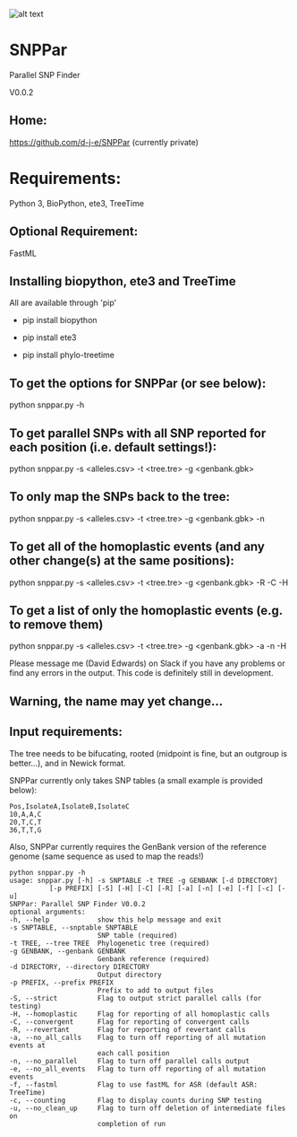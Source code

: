 ![alt text](https://github.com/d-j-e/SNPPar/blob/master/SNPPar.png "SNPPar: parallel SNP finder")

# SNPPar
Parallel SNP Finder

V0.0.2

## Home:

https://github.com/d-j-e/SNPPar (currently private)

# Requirements:

Python 3, BioPython, ete3, TreeTime 

## Optional Requirement:

FastML

## Installing biopython, ete3 and TreeTime

All are available through 'pip'

* pip install biopython

* pip install ete3

* pip install phylo-treetime


## To get the options for SNPPar (or see below):

python snppar.py -h


## To get parallel SNPs with all SNP reported for each position (i.e. default settings!):

python snppar.py -s <alleles.csv> -t <tree.tre> -g <genbank.gbk>


## To only map the SNPs back to the tree:
	
python snppar.py -s <alleles.csv> -t <tree.tre> -g <genbank.gbk> -n 


## To get all of the homoplastic events (and any other change(s) at the same positions):
	
python snppar.py -s <alleles.csv> -t <tree.tre> -g <genbank.gbk> -R -C -H


## To get a list of only the homoplastic events (e.g. to remove them)

python snppar.py -s <alleles.csv> -t <tree.tre> -g <genbank.gbk> -a -n -H 


Please message me (David Edwards) on Slack if you have any problems or find any errors in the output. This code is definitely still in development.

## Warning, the name may yet change...

## Input requirements:

The tree needs to be bifucating, rooted (midpoint is fine, but an outgroup is better...), and in Newick format.

SNPPar currently only takes SNP tables (a small example is provided below):


    Pos,IsolateA,IsolateB,IsolateC
    10,A,A,C
    20,T,C,T
    36,T,T,G


Also, SNPPar currently requires the GenBank version of the reference genome (same sequence as used to map the reads!)
  
    python snppar.py -h      
    usage: snppar.py [-h] -s SNPTABLE -t TREE -g GENBANK [-d DIRECTORY]
              [-p PREFIX] [-S] [-H] [-C] [-R] [-a] [-n] [-e] [-f] [-c] [-u]
    SNPPar: Parallel SNP Finder V0.0.2
    optional arguments:
    -h, --help            show this help message and exit
    -s SNPTABLE, --snptable SNPTABLE
                          SNP table (required)
    -t TREE, --tree TREE  Phylogenetic tree (required)
    -g GENBANK, --genbank GENBANK
                          Genbank reference (required)
    -d DIRECTORY, --directory DIRECTORY
                          Output directory
    -p PREFIX, --prefix PREFIX
                          Prefix to add to output files
    -S, --strict          Flag to output strict parallel calls (for testing)
    -H, --homoplastic     Flag for reporting of all homoplastic calls
    -C, --convergent      Flag for reporting of convergent calls
    -R, --revertant       Flag for reporting of revertant calls
    -a, --no_all_calls    Flag to turn off reporting of all mutation events at
                          each call position
    -n, --no_parallel     Flag to turn off parallel calls output
    -e, --no_all_events   Flag to turn off reporting of all mutation events
    -f, --fastml          Flag to use fastML for ASR (default ASR: TreeTime)
    -c, --counting        Flag to display counts during SNP testing
    -u, --no_clean_up     Flag to turn off deletion of intermediate files on
                          completion of run
